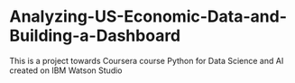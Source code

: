 # Analyzing-US-Economic-Data-and-Building-a-Dashboard
This is a project towards Coursera course Python for Data Science and AI created on IBM Watson Studio
